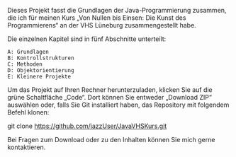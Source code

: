 Dieses Projekt fasst die Grundlagen der Java-Programmierung zusammen, die ich für meinen Kurs „Von Nullen bis Einsen: Die Kunst des Programmierens“ an der VHS Lüneburg zusammengestellt habe.

Die einzelnen Kapitel sind in fünf Abschnitte unterteilt:

    A: Grundlagen
    B: Kontrollstrukturen
    C: Methoden
    D: Objektorientierung
    E: Kleinere Projekte

Um das Projekt auf Ihren Rechner herunterzuladen, klicken Sie auf die grüne Schaltfläche „Code“. Dort können Sie entweder „Download ZIP“ auswählen oder, falls Sie Git installiert haben, das Repository mit folgendem Befehl klonen:

git clone https://github.com/jazzUser/JavaVHSKurs.git

Bei Fragen zum Download oder zu den Inhalten können Sie mich gerne kontaktieren.
